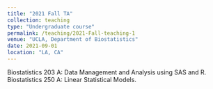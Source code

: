 ```yaml
---
title: "2021 Fall TA"
collection: teaching
type: "Undergraduate course"
permalink: /teaching/2021-Fall-teaching-1
venue: "UCLA, Department of Biostatistics"
date: 2021-09-01
location: "LA, CA"
---
```


Biostatistics 203 A: Data Management and Analysis using SAS and R.
Biostatistics 250 A: Linear Statistical Models.
